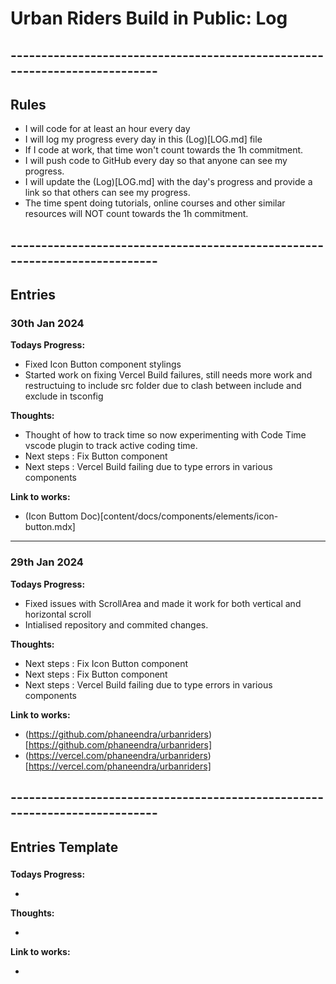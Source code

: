 # Urban Riders Build in Public: Log

## ---------------------------------------------------------------------------

## Rules

- I will code for at least an hour every day
- I will log my progress every day in this (Log)[LOG.md] file
- If I code at work, that time won't count towards the 1h commitment.
- I will push code to GitHub every day so that anyone can see my progress.
- I will update the (Log)[LOG.md] with the day's progress and provide a link so that others can see my progress.
- The time spent doing tutorials, online courses and other similar resources will NOT count towards the 1h commitment.

## ---------------------------------------------------------------------------

## Entries

### 30th Jan 2024

**Todays Progress:**

- Fixed Icon Button component stylings
- Started work on fixing Vercel Build failures, still needs more work and restructuing to include src folder due to clash between include and exclude in tsconfig

**Thoughts:**

- Thought of how to track time so now experimenting with Code Time vscode plugin to track active coding time.
- Next steps : Fix Button component
- Next steps : Vercel Build failing due to type errors in various components

**Link to works:**

- (Icon Buttom Doc)[content/docs/components/elements/icon-button.mdx]

---

### 29th Jan 2024

**Todays Progress:**

- Fixed issues with ScrollArea and made it work for both vertical and horizontal scroll
- Intialised repository and commited changes.

**Thoughts:**

- Next steps : Fix Icon Button component
- Next steps : Fix Button component
- Next steps : Vercel Build failing due to type errors in various components

**Link to works:**

- (https://github.com/phaneendra/urbanriders)[https://github.com/phaneendra/urbanriders]
- (https://vercel.com/phaneendra/urbanriders)[https://vercel.com/phaneendra/urbanriders]

## ---------------------------------------------------------------------------

## Entries Template

### <Date>

**Todays Progress:**

- <Entry>

**Thoughts:**

- <Entry>

**Link to works:**

- <Entry>

